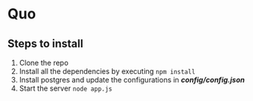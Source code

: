 # Quo


<h2>Steps to install</h2>
<ol>
  <li>Clone the repo</li>
  <li>Install all the dependencies by executing <code>npm install</code></li>
  <li>Install postgres and update the configurations in <b><i>config/config.json</i></b></li>
  <li>Start the server <code>node app.js</code>
</ol>
